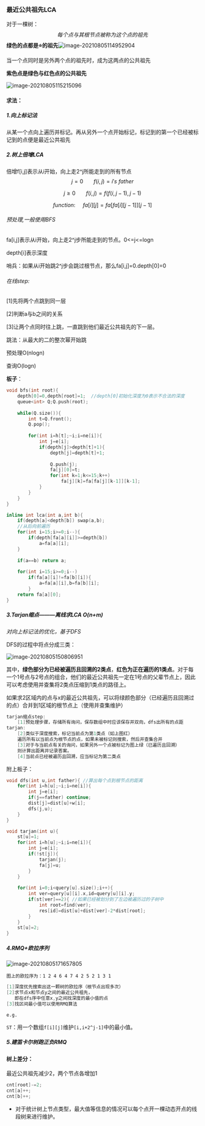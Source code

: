 ### 最近公共祖先LCA

对于一棵树：
$$
每个点与其根节点被称为这个点的祖先
$$
**绿色的点都是⭐的祖先**![image-20210805114952904](C:\Users\Henry\AppData\Roaming\Typora\typora-user-images\image-20210805114952904.png)

当一个点同时是另外两个点的祖先时，成为这两点的公共祖先

**紫色点是绿色与红色点的公共祖先**

![image-20210805115215096](C:\Users\Henry\AppData\Roaming\Typora\typora-user-images\image-20210805115215096.png)



#### 求法：

##### **1.向上标记法**

从某一个点向上遍历并标记。再从另外一个点开始标记，标记到的第一个已经被标记到的点便是最近公共祖先

##### **2.树上倍增LCA**

倍增f[i,j]表示从i开始，向上走2^j所能走到的所有节点
$$
j=0 \ \ \ \ \ \ \ f(i,j)=i's \ father
$$

$$
j\ge 0 \ \ \ \ \ \ \ f(i,j)=f(f(i,j-1),j-1)
$$

$$
function:\ \ \ \ \    fa[i][j]=fa[fa[i][j-1]][j-1]
$$

###### 预处理,一般使用BFS

fa[i,j]表示从i开始，向上走2^j步所能走到的节点。0<=j<=logn

depth[i]表示深度

哨兵：如果从i开始跳2^j步会跳过根节点，那么fa[i,j]=0.depth[0]=0

###### 在线step:

[1]先将两个点跳到同一层

[2]判断a与b之间的关系

[3]让两个点同时往上跳，一直跳到他们最近公共祖先的下一层。

跳法：从最大的二的整次幂开始跳

预处理O(nlogn)

查询O(logn)

**板子**：

```cpp
void bfs(int root){
    depth[0]=0,depth[root]=1;  //depth[0]初始化深度为0表示不合法的深度
    queue<int> Q;Q.push(root);
    
    while(Q.size()){
        int t=Q.front();
        Q.pop();
        
        for(int i=h[t];~i;i=ne[i]){
            int j=e[i];
            if(depth[j]>depth[t]+1){
                depth[j]=depth[t]+1;
                
                Q.push(j);
                fa[j][0]=t;
                for(int k=1;k<=15;k++)
                    fa[j][k]=fa[fa[j][k-1]][k-1];
            }
        }
    }
}

inline int lca(int a,int b){
    if(depth[a]<depth[b]) swap(a,b);
    //从后向前遍历
    for(int i=15;i>=0;i--){
        if(depth[fa[a][i]]>=depth[b]) 
            a=fa[a][i];
    }
    
    if(a==b) return a;
    
    for(int i=15;i>=0;i--)
        if(fa[a][i]!=fa[b][i]){
            a=fa[a][i],b=fa[b][i];
        }
    return fa[a][0];
}
```



##### 3.Tarjan缩点———离线求LCA  O(n+m)

*对向上标记法的优化，基于DFS*

DFS的过程中将点分成三类：

![image-20210805150806951](C:\Users\Henry\AppData\Roaming\Typora\typora-user-images\image-20210805150806951.png)

其中，**绿色部分为已经被遍历且回溯的2类点**，**红色为正在遍历的1类点**。对于每一个1号点与2号点的组合，他们的最近公共祖先一定在1号点的父辈节点上，因此可以考虑使用并查集将2类点压缩到1类点的路径上。

如果求2区域内的点与x的最近公共祖先，可以将绿颜色部分（已经遍历且回溯过的点）合并到1区域的根节点上（使用并查集维护）

```cpp
tarjan缩点step:
	[1]预处理步骤，存储所有询问，保存数组中时应该保存并双向，dfs出所有的点距
tarjan:
	[2]类似于深度搜索，标记当前点为第1类点（如上图红）
    遍历所有以当前点为根节点的点，如果未被标记则搜索，然后并查集合并
	[3]对于与当前点有关的询问，如果另外一个点被标记为图上绿（已遍历且回溯）
    则计算出距离并记录答案。
    [4]当前点已经被遍历且回溯，应当标记为第二类点
```

附上板子：

```cpp
void dfs(int u,int father){ //算出每个点到根节点的距离
    for(int i=h[u];~i;i=ne[i]){
        int j=e[i];
        if(j==father) continue;
        dist[j]=dist[u]+w[i];
        dfs(j,u);
    }
}

void tarjan(int u){
    st[u]=1;
    for(int i=h[u];~i;i=ne[i]){
        int j=e[i];
        if(!st[j]){
            tarjan(j);
            fa[j]=u;
        }    
    }
    
    for(int i=0;i<query[u].size();i++){
        int ver=query[u][i].x,id=query[u][i].y;
        if(st[ver]==2){ //如果已经被划分到了左边被遍历过的子树中
            int root=find(ver);
            res[id]=dist[u]+dist[ver]-2*dist[root];
        }
    }
    st[u]=2;
}
```



##### 4.RMQ+欧拉序列

![image-20210805171657805](C:\Users\Henry\AppData\Roaming\Typora\typora-user-images\image-20210805171657805.png)

`图上的欧拉序为：1 2 4 6 4 7 4 2 5 2 1 3 1`

```cpp
[1]深度优先搜索出这一颗树的欧拉序（根节点出现多次）
[2]求节点x和节点y之间的最近公共祖先，
   即在dfs序中任意x,y之间找深度的最小值的点
[3]找区间最小值可以使用RMQ算法
```

`e.g.` 

`ST`：用一个数组`f[i][j]`维护`[i,i+2^j-1]`中的最小值。



##### 5.建笛卡尔树跑正负RMQ



#### 树上差分：

最近公共祖先减少2，两个节点各增加1

```cpp
cnt[root]-=2;
cnt[a]++;
cnt[b]++;
```

- 对于统计树上节点类型，最大值等信息的情况可以每个点开一棵动态开点的线段树来进行维护。

  